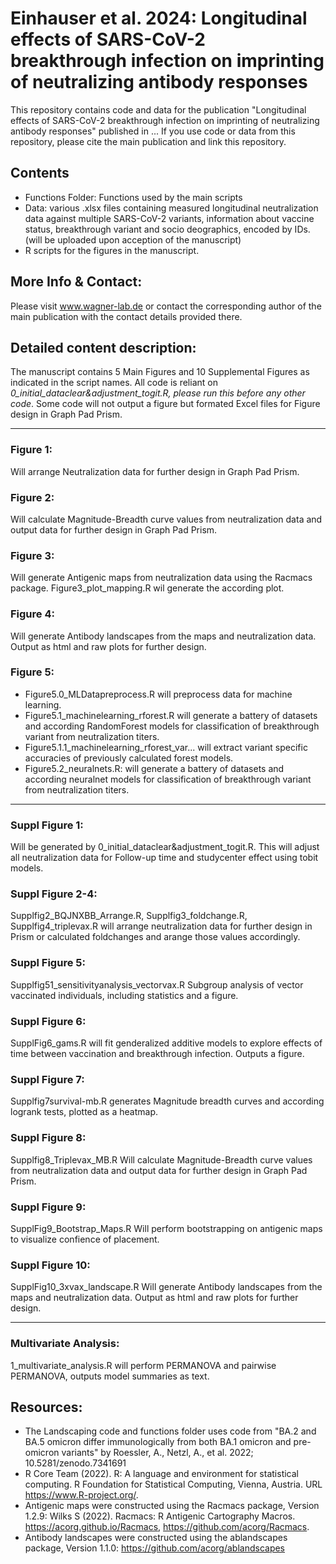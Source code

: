 # Einhauser et al. 2024: Longitudinal effects of SARS-CoV-2 breakthrough infection on imprinting of neutralizing antibody responses
This repository contains code and data for the publication "Longitudinal effects of SARS-CoV-2 breakthrough infection on imprinting of neutralizing antibody responses" published in ...
If you use code or data from this repository, please cite the main publication and link this repository.

## Contents
* Functions Folder: Functions used by the main scripts
* Data: various .xlsx files containing measured longitudinal neutralization data against multiple SARS-CoV-2 variants, information about vaccine status, breakthrough variant and socio deographics, encoded by IDs. (will be uploaded upon acception of the manuscript)
* R scripts for the figures in the manuscript.
## More Info & Contact:
Please visit www.wagner-lab.de or contact the corresponding author of the main publication with the contact details provided there.

## Detailed content description:
The manuscript contains 5 Main Figures and 10 Supplemental Figures as indicated in the script names. 
All code is reliant on *0_initial_dataclear&adjustment_togit.R, please run this before any other code*.
Some code will not output a figure but formated Excel files for Figure design in Graph Pad Prism.

---
### Figure 1:
Will arrange Neutralization data for further design in Graph Pad Prism.
### Figure 2:
Will calculate Magnitude-Breadth curve values from neutralization data and output data for further design in Graph Pad Prism.
### Figure 3:
Will generate Antigenic maps from neutralization data using the Racmacs package. Figure3_plot_mapping.R wil generate the according plot.
### Figure 4:
Will generate Antibody landscapes from the maps and neutralization data. Output as html and raw plots for further design.
### Figure 5:
* Figure5.0_MLDatapreprocess.R will preprocess data for machine learning.
* Figure5.1_machinelearning_rforest.R will generate a battery of datasets and according RandomForest models for classification of breakthrough variant from neutralization titers.
* Figure5.1.1_machinelearning_rforest_var... will extract variant specific accuracies of previously calculated forest models.
* Figure5.2_neuralnets.R: will generate a battery of datasets and according neuralnet models for classification of breakthrough variant from neutralization titers.
---
### Suppl Figure 1:
Will be generated by 0_initial_dataclear&adjustment_togit.R. This will adjust all neutralization data for Follow-up time and studycenter effect using tobit models.
### Suppl Figure 2-4:
Supplfig2_BQJNXBB_Arrange.R, Supplfig3_foldchange.R, Supplfig4_triplevax.R will arrange neutralization data for further design in Prism or calculated foldchanges and arange those values accordingly.
### Suppl Figure 5:
Supplfig51_sensitivityanalysis_vectorvax.R Subgroup analysis of vector vaccinated individuals, including statistics and a figure.
### Suppl Figure 6:
SupplFig6_gams.R will fit genderalized additive models to explore effects of time between vaccination and breakthrough infection. Outputs a figure.
### Suppl Figure 7:
Supplfig7survival-mb.R generates Magnitude breadth curves and according logrank tests, plotted as a heatmap. 
### Suppl Figure 8:
Supplfig8_Triplevax_MB.R Will calculate Magnitude-Breadth curve values from neutralization data and output data for further design in Graph Pad Prism.
### Suppl Figure 9:
SupplFig9_Bootstrap_Maps.R Will perform bootstrapping on antigenic maps to visualize confience of placement.
### Suppl Figure 10:
SupplFig10_3xvax_landscape.R Will generate Antibody landscapes from the maps and neutralization data. Output as html and raw plots for further design.

---
### Multivariate Analysis:
1_multivariate_analysis.R will perform PERMANOVA and pairwise PERMANOVA, outputs model summaries as text.

## Resources:
* The Landscaping code and functions folder uses code from "BA.2 and BA.5 omicron differ immunologically from both BA.1 omicron and pre-omicron variants" by Roessler, A., Netzl, A., et al. 2022; 10.5281/zenodo.7341691
* R Core Team (2022). R: A language and environment for statistical computing. R Foundation for Statistical Computing, Vienna, Austria. URL https://www.R-project.org/.
* Antigenic maps were constructed using the Racmacs package, Version 1.2.9: Wilks S (2022). Racmacs: R Antigenic Cartography Macros. https://acorg.github.io/Racmacs, https://github.com/acorg/Racmacs.
* Antibody landscapes were constructed using the ablandscapes package, Version 1.1.0: https://github.com/acorg/ablandscapes
